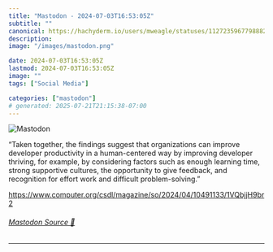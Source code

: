 ```yaml
---
title: "Mastodon - 2024-07-03T16:53:05Z"
subtitle: ""
canonical: https://hachyderm.io/users/mweagle/statuses/112723596779888233
description:
image: "/images/mastodon.png"

date: 2024-07-03T16:53:05Z
lastmod: 2024-07-03T16:53:05Z
image: ""
tags: ["Social Media"]

categories: ["mastodon"]
# generated: 2025-07-21T21:15:38-07:00
---
```

![Mastodon](/images/mastodon.png)

<p>“Taken together, the findings suggest that organizations can improve developer productivity in a human-centered way by improving developer thriving, for example, by considering factors such as enough learning time, strong supportive cultures, the opportunity to give feedback, and recognition for effort work and difficult problem-solving.”</p><p><a href="https://www.computer.org/csdl/magazine/so/2024/04/10491133/1VQbjjH9br2" target="_blank" rel="nofollow noopener noreferrer" translate="no"><span class="invisible">https://www.</span><span class="ellipsis">computer.org/csdl/magazine/so/</span><span class="invisible">2024/04/10491133/1VQbjjH9br2</span></a></p>


###### [Mastodon Source 🐘](https://hachyderm.io/@mweagle/112723596779888233)

___
